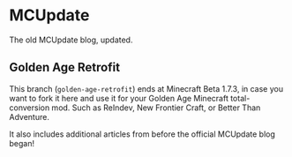 # MCUpdate

The old MCUpdate blog, updated.

## Golden Age Retrofit

This branch (`golden-age-retrofit`) ends at Minecraft Beta 1.7.3,
in case you want to fork it here and use it for your Golden Age Minecraft total-conversion mod.
Such as ReIndev, New Frontier Craft, or Better Than Adventure.

It also includes additional articles from before the official MCUpdate blog began!
